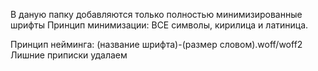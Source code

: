 В даную папку добавляются только полностью минимизированные шрифты
Принцип минимизации: ВСЕ символы, кирилица и латиница.

Принцип нейминга: (название шрифта)-(размер словом).woff/woff2 
Лишние приписки удалаем